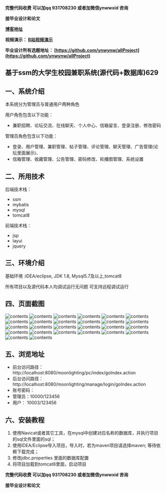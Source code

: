 **完整代码收费  可以加qq 931708230 或者加微信ynwwxid 咨询**

**接毕业设计和论文**

**[博客地址](https://blog.csdn.net/2303_76227485/article/details/128647271)**

**视频演示：
[B站视频演示](https://www.bilibili.com/video/BV1UX4y1q7Cv/)**

**毕业设计所有选题地址：
[https://github.com/ynwynw/allProject](https://github.com/ynwynw/allProject)**

## 基于ssm的大学生校园兼职系统(源代码+数据库)629

## 一、系统介绍

本系统分为管理员与普通用户两种角色

用户角色包含以下功能：
- 兼职招聘、论坛交流、在线聊天、个人中心、信箱留言、登录注册、修改密码

管理员角色包含以下功能：
- 登录、用户管理、兼职管理、帖子管理、评论管理、聊天管理、广告管理(论坛里面展示)、
- 信箱管理、收藏管理、公告管理、密码修改、轮播图管理、系统设置

## 二、所用技术

后端技术栈：

- ssm
- mybatis
- mysql
- tomcat8

前端技术栈：
- jsp
- layui
- jquery



## 三、环境介绍

基础环境 :IDEA/eclipse, JDK 1.8, Mysql5.7及以上,tomcat8

所有项目以及源代码本人均调试运行无问题 可支持远程调试运行

## 四、页面截图

![contents](./picture/picture1.png)
![contents](./picture/picture2.png)
![contents](./picture/picture3.png)
![contents](./picture/picture4.png)
![contents](./picture/picture5.png)
![contents](./picture/picture6.png)
![contents](./picture/picture7.png)
![contents](./picture/picture8.png)
![contents](./picture/picture9.png)
![contents](./picture/picture10.png)
![contents](./picture/picture11.png)
![contents](./picture/picture12.png)
![contents](./picture/picture13.png)
![contents](./picture/picture14.png)
![contents](./picture/picture15.png)
![contents](./picture/picture16.png)
![contents](./picture/picture17.png)
![contents](./picture/picture18.png)
![contents](./picture/picture19.png)
![contents](./picture/picture20.png)
![contents](./picture/picture21.png)
![contents](./picture/picture22.png)
![contents](./picture/picture23.png)
![contents](./picture/picture24.png)
![contents](./picture/picture25.png)
![contents](./picture/picture26.png)


## 五、浏览地址
- 前台访问路径：http://localhost:8080/moonlighting/pc/index/goIndex.action
- 后台访问路径：http://localhost:8080/moonlighting/manage/login/goIndex.action
- 
  账号密码：
- 管理员：10000/123456
- 用户：  10003/123456

## 六、安装教程

1. 使用Navicat或者其它工具，在mysql中创建对应名称的数据库，并执行项目的sql文件里面的sql；
2. 使用IDEA/Eclipse导入项目，导入时，若为maven项目请选择maven; 等待依赖下载完成；
3. 修改jdbc.properties 里面的数据库配置
4. 将项目加载到tomcat8里面，启动项目

**完整代码收费  可以加qq 931708230 或者加微信ynwwxid 咨询**

**接毕业设计和论文**

